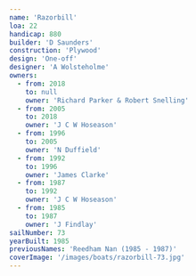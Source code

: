 ```yaml
---
name: 'Razorbill'
loa: 22
handicap: 880
builder: 'D Saunders'
construction: 'Plywood'
design: 'One-off'
designer: 'A Wolsteholme'
owners:
  - from: 2018
    to: null
    owner: 'Richard Parker & Robert Snelling'
  - from: 2005
    to: 2018
    owner: 'J C W Hoseason'
  - from: 1996
    to: 2005
    owner: 'N Duffield'
  - from: 1992
    to: 1996
    owner: 'James Clarke'
  - from: 1987
    to: 1992
    owner: 'J C W Hoseason'
  - from: 1985
    to: 1987
    owner: 'J Findlay'
sailNumber: 73
yearBuilt: 1985
previousNames: 'Reedham Nan (1985 - 1987)'
coverImage: '/images/boats/razorbill-73.jpg'
---
```

